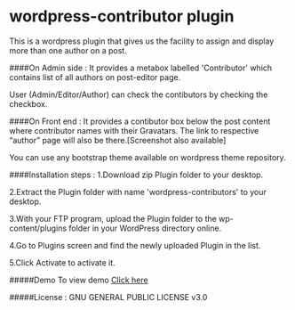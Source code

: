 # wordpress-contributor plugin
This is a wordpress plugin that gives us the facility to assign and display more than one author on a post.

####On Admin side :
It provides a metabox labelled 'Contributor' which contains list of all authors on post-editor page.

User (Admin/Editor/Author) can check the contibutors by checking the checkbox.

####On Front end :
It provides a contibutor box below the post content where contributor names with their Gravatars.
The link to respective “author” page will also be there.[Screenshot also available]

You can use any bootstrap theme available on wordpress theme
repository.

####Installation steps :
1.Download zip Plugin folder to your desktop.

2.Extract the Plugin folder with name 'wordpress-contributors' to your desktop.

3.With your FTP program, upload the Plugin folder to the wp-content/plugins folder in your WordPress directory online.

4.Go to Plugins screen and find the newly uploaded Plugin in the list.

5.Click Activate to activate it. 

#####Demo
To view demo [Click here](http://www.prajaktag.byethost7.com/hello-world/)

#####License :
GNU GENERAL PUBLIC LICENSE v3.0

